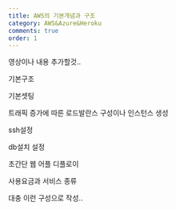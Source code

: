 ```yaml
---
title: AWS의 기본개념과 구조
category: AWS&Azure&Heroku
comments: true
order: 1
---
```


영상이나 내용 추가할것..  

기본구조  

기본셋팅  

트래픽 증가에 따른 로드발란스 구성이나 인스턴스 생성  

ssh설정  

db설치 설정  

초간단 웹 어플 디플로이  

사용요금과 서비스 종류  

대충 이런 구성으로 작성..


